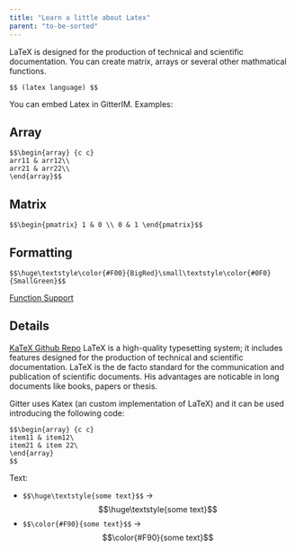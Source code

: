 ```yaml
---
title: "Learn a little about Latex"
parent: "to-be-sorted"
---
```


LaTeX is designed for the production of technical and scientific documentation. You can create matrix, arrays or several other mathmatical functions.

`$$ (latex language) $$`

You can embed Latex in GitterIM. Examples:

## Array

    $$\begin{array} {c c}
    arr11 & arr12\\
    arr21 & arr22\\
    \end{array}$$

## Matrix

    $$\begin{pmatrix} 1 & 0 \\ 0 & 1 \end{pmatrix}$$

## Formatting

    $$\huge\textstyle\color{#F00}{BigRed}\small\textstyle\color{#0F0}{SmallGreen}$$

[Function Support](https://github.com/Khan/KaTeX/wiki/Function-Support-in-KaTeX)

## Details

[KaTeX Github Repo](https://github.com/Khan/KaTeX) LaTeX is a high-quality typesetting system; it includes features designed for the production of technical and scientific documentation. LaTeX is the de facto standard for the communication and publication of scientific documents. His advantages are noticable in long documents like books, papers or thesis.

Gitter uses Katex (an custom implementation of LaTeX) and it can be used introducing the following code:

    $$\begin{array} {c c}
    item11 & item12\
    item21 & item 22\
    \end{array}
    $$

Text:

*   `$$\huge\textstyle{some text}$$` -> $$\huge\textstyle{some text}$$
*   `$$\color{#F90}{some text}$$` -> $$\color{#F90}{some text}$$
